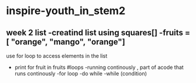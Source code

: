 # inspire-youth_in_stem2
week 2
   list
   -creatind list using squares[]
   -fruits = [ "orange", "mango", "orange"]
   -
   use for loop to access elements in the list
  - print for fruit in fruits 
  #loops
  -running continously , part of acode that runs continously 
  -for loop
  -do while
  -while (condition)